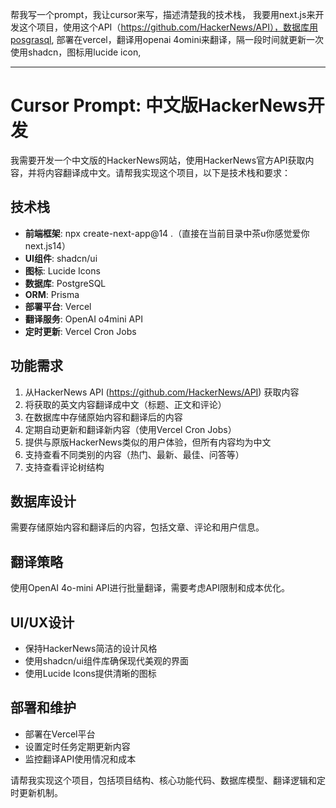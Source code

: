 
帮我写一个prompt，我让cursor来写，描述清楚我的技术栈，
我要用next.js来开发这个项目，使用这个API（https://github.com/HackerNews/API），数据库用posgrasql, 部署在vercel，翻译用openai 4omini来翻译，隔一段时间就更新一次
使用shadcn，图标用lucide icon,

----

# Cursor Prompt: 中文版HackerNews开发

我需要开发一个中文版的HackerNews网站，使用HackerNews官方API获取内容，并将内容翻译成中文。请帮我实现这个项目，以下是技术栈和要求：

## 技术栈
- **前端框架**: npx create-next-app@14 .（直接在当前目录中茶u你感觉爱你next.js14）
- **UI组件**: shadcn/ui
- **图标**: Lucide Icons
- **数据库**: PostgreSQL
- **ORM**: Prisma
- **部署平台**: Vercel
- **翻译服务**: OpenAI o4mini API
- **定时更新**: Vercel Cron Jobs

## 功能需求
1. 从HackerNews API (https://github.com/HackerNews/API) 获取内容
2. 将获取的英文内容翻译成中文（标题、正文和评论）
3. 在数据库中存储原始内容和翻译后的内容
4. 定期自动更新和翻译新内容（使用Vercel Cron Jobs）
5. 提供与原版HackerNews类似的用户体验，但所有内容均为中文
6. 支持查看不同类别的内容（热门、最新、最佳、问答等）
7. 支持查看评论树结构

## 数据库设计
需要存储原始内容和翻译后的内容，包括文章、评论和用户信息。

## 翻译策略
使用OpenAI 4o-mini API进行批量翻译，需要考虑API限制和成本优化。

## UI/UX设计
- 保持HackerNews简洁的设计风格
- 使用shadcn/ui组件库确保现代美观的界面
- 使用Lucide Icons提供清晰的图标

## 部署和维护
- 部署在Vercel平台
- 设置定时任务定期更新内容
- 监控翻译API使用情况和成本

请帮我实现这个项目，包括项目结构、核心功能代码、数据库模型、翻译逻辑和定时更新机制。